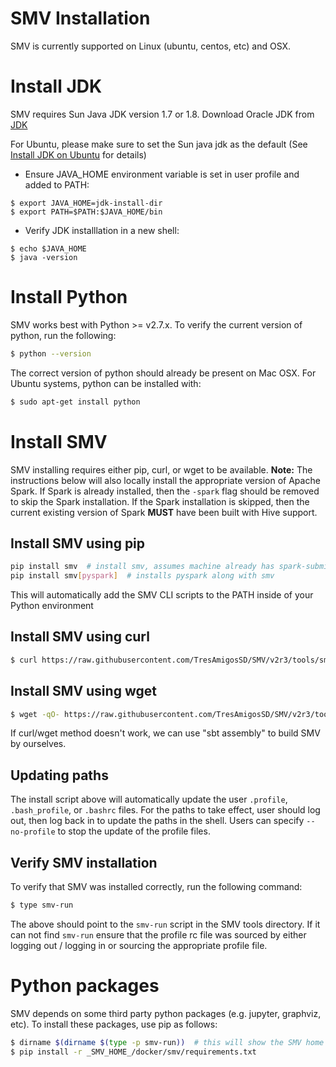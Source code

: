 # SMV Installation

SMV is currently supported on Linux (ubuntu, centos, etc) and OSX.

# Install JDK
SMV requires Sun Java JDK version 1.7 or 1.8.
Download Oracle JDK from [JDK](http://www.oracle.com/technetwork/java/javase/downloads/jdk7-downloads-1880260.html)

For Ubuntu, please make sure to set the Sun java jdk as the default (See [Install JDK on Ubuntu](https://www.digitalocean.com/community/tutorials/how-to-install-java-on-ubuntu-with-apt-get) for details)

* Ensure JAVA_HOME environment variable is set in user profile and added to PATH:
```shell
$ export JAVA_HOME=jdk-install-dir
$ export PATH=$PATH:$JAVA_HOME/bin
```
* Verify JDK installlation in a new shell:
```shell
$ echo $JAVA_HOME
$ java -version
```

# Install Python

SMV works best with Python >= v2.7.x.  To verify the current version of python, run the following:

```bash
$ python --version
```

The correct version of python should already be present on Mac OSX.  For Ubuntu systems, python can be installed with:

```bash
$ sudo apt-get install python
```

# Install SMV

SMV installing requires either pip, curl, or wget to be available.  **Note:** The instructions below will also locally install the appropriate version of Apache Spark.  If Spark is already installed, then the `-spark` flag should be removed to skip the Spark installation.  If the Spark installation is skipped, then the current existing version of Spark **MUST** have been built with Hive support.

## Install SMV using pip

```bash
pip install smv  # install smv, assumes machine already has spark-submit + pyspark available
pip install smv[pyspark]  # installs pyspark along with smv
```

This will automatically add the SMV CLI scripts to the PATH inside of your Python environment

## Install SMV using curl

```bash
$ curl https://raw.githubusercontent.com/TresAmigosSD/SMV/v2r3/tools/smv-install | bash -s -- -spark
```

## Install SMV using wget

```bash
$ wget -qO- https://raw.githubusercontent.com/TresAmigosSD/SMV/v2r3/tools/smv-install | bash -s -- -w -spark
```

If curl/wget method doesn't work, we can use "sbt assembly" to build SMV by ourselves.

## Updating paths

The install script above will automatically update the user `.profile`, `.bash_profile`, or `.bashrc` files.  For the paths to take effect, user should log out, then log back in to update the paths in the shell.
Users can specify `--no-profile` to stop the update of the profile files.

## Verify SMV installation

To verify that SMV was installed correctly, run the following command:

```bash
$ type smv-run
```
The above should point to the `smv-run` script in the SMV tools directory.  If it can not find `smv-run` ensure that the profile rc file was sourced by either logging out / logging in or sourcing the appropriate profile file.

# Python packages

SMV depends on some third party python packages (e.g. jupyter, graphviz, etc).  To install these packages, use pip as follows:

```bash
$ dirname $(dirname $(type -p smv-run))  # this will show the SMV home directory.
$ pip install -r _SMV_HOME_/docker/smv/requirements.txt
```
